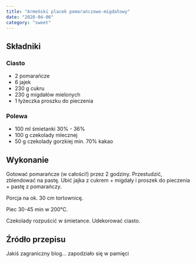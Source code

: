 ```yaml
---
title: "Armeński placek pomarańczowo-migdałowy"
date: "2020-04-06"
category: "sweet"
---
```


## Składniki

### Ciasto

- 2 pomarańcze
- 6 jajek
- 230 g cukru
- 230 g migdałów mielonych
- 1 łyżeczka proszku do pieczenia

### Polewa

- 100 ml śmietanki 30% - 36%
- 100 g czekolady mlecznej
- 50 g czekolady gorzkiej min. 70% kakao

## Wykonanie

Gotować pomarańcze (w całości!) przez 2 godziny. Przestudzić, zblendować na pastę. Ubić jajka z cukrem + migdały i proszek do pieczenia + pastę z pomarańczy.

Porcja na ok. 30 cm tortownicę.

Piec 30-45 min w 200°C.

Czekolady rozpuścić w śmietance. Udekorować ciasto.

## Źródło przepisu

Jakiś zagraniczny blog... zapodziało się w pamięci
